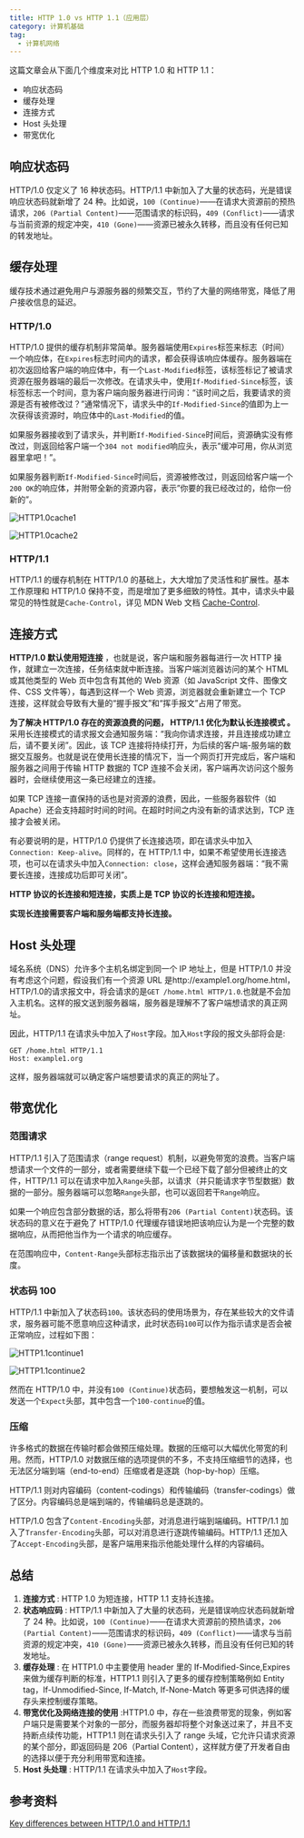 ```yaml
---
title: HTTP 1.0 vs HTTP 1.1（应用层）
category: 计算机基础
tag:
  - 计算机网络
---
```


这篇文章会从下面几个维度来对比 HTTP 1.0 和 HTTP 1.1：

- 响应状态码
- 缓存处理
- 连接方式
- Host 头处理
- 带宽优化

## 响应状态码

HTTP/1.0 仅定义了 16 种状态码。HTTP/1.1 中新加入了大量的状态码，光是错误响应状态码就新增了 24 种。比如说，`100 (Continue)`——在请求大资源前的预热请求，`206 (Partial Content)`——范围请求的标识码，`409 (Conflict)`——请求与当前资源的规定冲突，`410 (Gone)`——资源已被永久转移，而且没有任何已知的转发地址。

## 缓存处理

缓存技术通过避免用户与源服务器的频繁交互，节约了大量的网络带宽，降低了用户接收信息的延迟。

### HTTP/1.0

HTTP/1.0 提供的缓存机制非常简单。服务器端使用`Expires`标签来标志（时间）一个响应体，在`Expires`标志时间内的请求，都会获得该响应体缓存。服务器端在初次返回给客户端的响应体中，有一个`Last-Modified`标签，该标签标记了被请求资源在服务器端的最后一次修改。在请求头中，使用`If-Modified-Since`标签，该标签标志一个时间，意为客户端向服务器进行问询：“该时间之后，我要请求的资源是否有被修改过？”通常情况下，请求头中的`If-Modified-Since`的值即为上一次获得该资源时，响应体中的`Last-Modified`的值。

如果服务器接收到了请求头，并判断`If-Modified-Since`时间后，资源确实没有修改过，则返回给客户端一个`304 not modified`响应头，表示”缓冲可用，你从浏览器里拿吧！”。

如果服务器判断`If-Modified-Since`时间后，资源被修改过，则返回给客户端一个`200 OK`的响应体，并附带全新的资源内容，表示”你要的我已经改过的，给你一份新的”。


![HTTP1.0cache1](./images/http-vs-https/HTTP1.0cache1.png)


![HTTP1.0cache2](./images/http-vs-https/HTTP1.0cache2.png)

### HTTP/1.1

HTTP/1.1 的缓存机制在 HTTP/1.0 的基础上，大大增加了灵活性和扩展性。基本工作原理和 HTTP/1.0 保持不变，而是增加了更多细致的特性。其中，请求头中最常见的特性就是`Cache-Control`，详见 MDN Web 文档 [Cache-Control](https://developer.mozilla.org/zh-CN/docs/Web/HTTP/Headers/Cache-Control).

## 连接方式

**HTTP/1.0 默认使用短连接** ，也就是说，客户端和服务器每进行一次 HTTP 操作，就建立一次连接，任务结束就中断连接。当客户端浏览器访问的某个 HTML 或其他类型的 Web 页中包含有其他的 Web 资源（如 JavaScript 文件、图像文件、CSS 文件等），每遇到这样一个 Web 资源，浏览器就会重新建立一个 TCP 连接，这样就会导致有大量的“握手报文”和“挥手报文”占用了带宽。

**为了解决 HTTP/1.0 存在的资源浪费的问题， HTTP/1.1 优化为默认长连接模式 。** 采用长连接模式的请求报文会通知服务端：“我向你请求连接，并且连接成功建立后，请不要关闭”。因此，该 TCP 连接将持续打开，为后续的客户端-服务端的数据交互服务。也就是说在使用长连接的情况下，当一个网页打开完成后，客户端和服务器之间用于传输 HTTP 数据的 TCP 连接不会关闭，客户端再次访问这个服务器时，会继续使用这一条已经建立的连接。

如果 TCP 连接一直保持的话也是对资源的浪费，因此，一些服务器软件（如 Apache）还会支持超时时间的时间。在超时时间之内没有新的请求达到，TCP 连接才会被关闭。

有必要说明的是，HTTP/1.0 仍提供了长连接选项，即在请求头中加入`Connection: Keep-alive`。同样的，在 HTTP/1.1 中，如果不希望使用长连接选项，也可以在请求头中加入`Connection: close`，这样会通知服务器端：“我不需要长连接，连接成功后即可关闭”。

**HTTP 协议的长连接和短连接，实质上是 TCP 协议的长连接和短连接。**

**实现长连接需要客户端和服务端都支持长连接。**

## Host 头处理

域名系统（DNS）允许多个主机名绑定到同一个 IP 地址上，但是 HTTP/1.0 并没有考虑这个问题，假设我们有一个资源 URL 是http://example1.org/home.html，HTTP/1.0的请求报文中，将会请求的是`GET /home.html HTTP/1.0`.也就是不会加入主机名。这样的报文送到服务器端，服务器是理解不了客户端想请求的真正网址。

因此，HTTP/1.1 在请求头中加入了`Host`字段。加入`Host`字段的报文头部将会是:

```
GET /home.html HTTP/1.1
Host: example1.org
```

这样，服务器端就可以确定客户端想要请求的真正的网址了。

## 带宽优化

### 范围请求

HTTP/1.1 引入了范围请求（range request）机制，以避免带宽的浪费。当客户端想请求一个文件的一部分，或者需要继续下载一个已经下载了部分但被终止的文件，HTTP/1.1 可以在请求中加入`Range`头部，以请求（并只能请求字节型数据）数据的一部分。服务器端可以忽略`Range`头部，也可以返回若干`Range`响应。

如果一个响应包含部分数据的话，那么将带有`206 (Partial Content)`状态码。该状态码的意义在于避免了 HTTP/1.0 代理缓存错误地把该响应认为是一个完整的数据响应，从而把他当作为一个请求的响应缓存。

在范围响应中，`Content-Range`头部标志指示出了该数据块的偏移量和数据块的长度。

### 状态码 100

HTTP/1.1 中新加入了状态码`100`。该状态码的使用场景为，存在某些较大的文件请求，服务器可能不愿意响应这种请求，此时状态码`100`可以作为指示请求是否会被正常响应，过程如下图：


![HTTP1.1continue1](./images/http-vs-https/HTTP1.1continue1.png)


![HTTP1.1continue2](./images/http-vs-https/HTTP1.1continue2.png)

然而在 HTTP/1.0 中，并没有`100 (Continue)`状态码，要想触发这一机制，可以发送一个`Expect`头部，其中包含一个`100-continue`的值。

### 压缩

许多格式的数据在传输时都会做预压缩处理。数据的压缩可以大幅优化带宽的利用。然而，HTTP/1.0 对数据压缩的选项提供的不多，不支持压缩细节的选择，也无法区分端到端（end-to-end）压缩或者是逐跳（hop-by-hop）压缩。

HTTP/1.1 则对内容编码（content-codings）和传输编码（transfer-codings）做了区分。内容编码总是端到端的，传输编码总是逐跳的。

HTTP/1.0 包含了`Content-Encoding`头部，对消息进行端到端编码。HTTP/1.1 加入了`Transfer-Encoding`头部，可以对消息进行逐跳传输编码。HTTP/1.1 还加入了`Accept-Encoding`头部，是客户端用来指示他能处理什么样的内容编码。

## 总结

1. **连接方式** : HTTP 1.0 为短连接，HTTP 1.1 支持长连接。
1. **状态响应码** : HTTP/1.1 中新加入了大量的状态码，光是错误响应状态码就新增了 24 种。比如说，`100 (Continue)`——在请求大资源前的预热请求，`206 (Partial Content)`——范围请求的标识码，`409 (Conflict)`——请求与当前资源的规定冲突，`410 (Gone)`——资源已被永久转移，而且没有任何已知的转发地址。
1. **缓存处理** : 在 HTTP1.0 中主要使用 header 里的 If-Modified-Since,Expires 来做为缓存判断的标准，HTTP1.1 则引入了更多的缓存控制策略例如 Entity tag，If-Unmodified-Since, If-Match, If-None-Match 等更多可供选择的缓存头来控制缓存策略。
1. **带宽优化及网络连接的使用** :HTTP1.0 中，存在一些浪费带宽的现象，例如客户端只是需要某个对象的一部分，而服务器却将整个对象送过来了，并且不支持断点续传功能，HTTP1.1 则在请求头引入了 range 头域，它允许只请求资源的某个部分，即返回码是 206（Partial Content），这样就方便了开发者自由的选择以便于充分利用带宽和连接。
1. **Host 头处理** : HTTP/1.1 在请求头中加入了`Host`字段。

## 参考资料

[Key differences between HTTP/1.0 and HTTP/1.1](http://www.ra.ethz.ch/cdstore/www8/data/2136/pdf/pd1.pdf)
